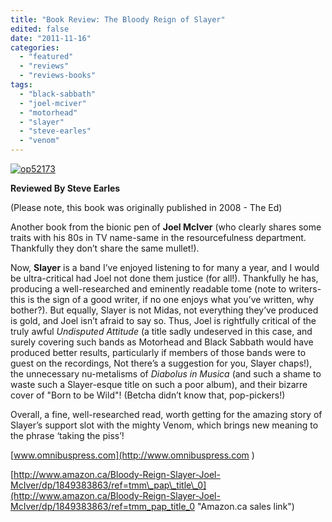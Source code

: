 ```yaml
---
title: "Book Review: The Bloody Reign of Slayer"
edited: false
date: "2011-11-16"
categories:
  - "featured"
  - "reviews"
  - "reviews-books"
tags:
  - "black-sabbath"
  - "joel-mciver"
  - "motorhead"
  - "slayer"
  - "steve-earles"
  - "venom"
---
```


[![](http://www.hellbound.ca/wp-content/uploads/2011/11/op52173.jpg "op52173")](http://www.hellbound.ca/wp-content/uploads/2011/11/op52173.jpg)

**Reviewed By Steve Earles**

(Please note, this book was originally published in 2008 - The Ed)

Another book from the bionic pen of **Joel McIver** (who clearly shares some traits with his 80s in TV name-same in the resourcefulness department. Thankfully they don’t share the same mullet!).

Now, **Slayer** is a band I’ve enjoyed listening to for many a year, and I would be ultra-critical had Joel not done them justice (for all!). Thankfully he has, producing a well-researched and eminently readable tome (note to writers-this is the sign of a good writer, if no one enjoys what you’ve written, why bother?). But equally, Slayer is not Midas, not everything they’ve produced is gold, and Joel isn’t afraid to say so. Thus, Joel is rightfully critical of the truly awful _Undisputed Attitude_ (a title sadly undeserved in this case, and surely covering such bands as Motorhead and Black Sabbath would have produced better results, particularly if members of those bands were to guest on the recordings, Not there’s a suggestion for you, Slayer chaps!), the unnecessary nu-metalisms of _Diabolus in Musica_ (and such a shame to waste such a Slayer-esque title on such a poor album), and their bizarre cover of "Born to be Wild"! (Betcha didn’t know that, pop-pickers!)

Overall, a fine, well-researched read, worth getting for the amazing story of Slayer’s support slot with the mighty Venom, which brings new meaning to the phrase ‘taking the piss’!

[www.omnibuspress.com](http://www.omnibuspress.com )

[http://www.amazon.ca/Bloody-Reign-Slayer-Joel-McIver/dp/1849383863/ref=tmm\_pap\_title\_0](http://www.amazon.ca/Bloody-Reign-Slayer-Joel-McIver/dp/1849383863/ref=tmm_pap_title_0 "Amazon.ca sales link")

